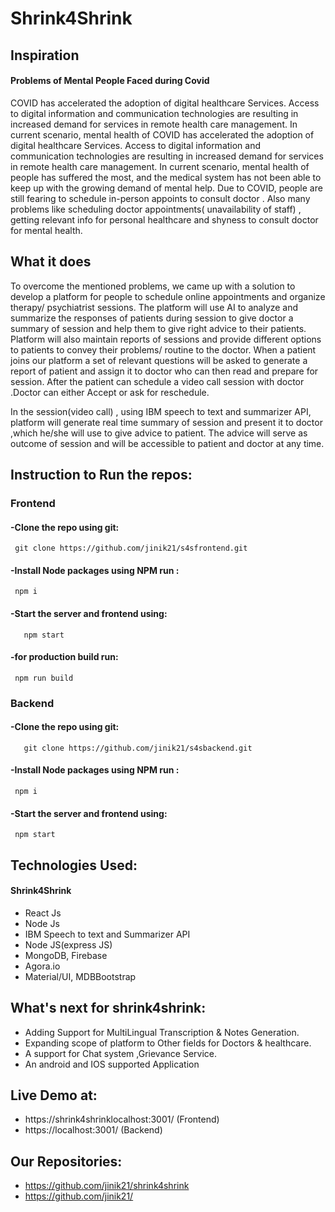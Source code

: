 # Shrink4Shrink

## Inspiration

#### Problems of Mental People Faced during Covid
COVID has accelerated the adoption of digital healthcare Services. Access to digital information and communication technologies are resulting in increased demand for services in remote health care management. 
In current scenario, mental health of COVID has accelerated the adoption of digital healthcare Services. Access to digital information and communication technologies are resulting in increased demand for services in remote health care management. 
In current scenario, mental health of people has suffered the most, and the medical system has not been able to keep up with the growing demand of mental help. 
Due to COVID, people are still fearing to schedule in-person appoints to consult doctor .
Also many problems like scheduling doctor appointments( unavailability of staff) , getting relevant info for personal healthcare and shyness to consult doctor for mental health. 

## What it does
To overcome the mentioned problems, we came up with a solution to develop a platform for people to schedule online appointments and organize therapy/ psychiatrist sessions.
The platform will use AI to analyze and summarize  the responses of patients during session to give doctor a summary of session and help them to give right advice to their patients.
Platform will also maintain reports of sessions and provide different options to patients to convey their problems/ routine to the doctor.
When a patient joins our platform a set of relevant questions will be asked to generate a report of patient and assign it to doctor who can then read and prepare for session. After the patient can schedule a video call session with doctor .Doctor can either Accept or ask for reschedule. 

In the session(video call) , using IBM speech to text and summarizer API, platform will generate real time summary of session and present it to doctor ,which he/she will use to give advice to patient. The advice will serve as outcome of session and will be accessible to patient and doctor at any time. 

## Instruction to Run the repos:
### Frontend
#### -Clone the repo using git:
     git clone https://github.com/jinik21/s4sfrontend.git
#### -Install Node packages using NPM run :
     npm i
#### -Start the server and frontend using:
	   npm start
#### -for production build run:
     npm run build

 
### Backend
#### -Clone the repo using git:
 	   git clone https://github.com/jinik21/s4sbackend.git
#### -Install Node packages using NPM run :
     npm i
#### -Start the server and frontend using:
     npm start
    
## Technologies Used:
#### Shrink4Shrink
- React Js
- Node Js
- IBM Speech to text and Summarizer API
- Node JS(express JS)
- MongoDB, Firebase
- Agora.io
- Material/UI, MDBBootstrap

## What's next for shrink4shrink: 
- Adding Support for MultiLingual Transcription & Notes Generation.
- Expanding scope of platform to Other fields for Doctors & healthcare. 
- A support for Chat system ,Grievance Service.
- An android and IOS supported Application


## Live Demo at:
- https://shrink4shrinklocalhost:3001/ (Frontend)
- https://localhost:3001/ (Backend)

## Our Repositories:
- https://github.com/jinik21/shrink4shrink
- https://github.com/jinik21/
